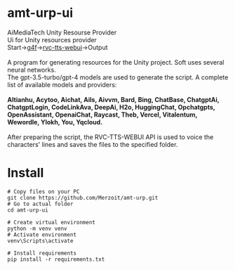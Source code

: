 # amt-urp-ui
AiMediaTech Unity Resourse Provider<br>
Ui for Unity resources provider<br>
<b></b>Start-><a href="https://github.com/xtekky/gpt4free">g4f</a>-><a href="https://github.com/litagin02/rvc-tts-webui">rvc-tts-webui</a>->Output</b><br><br>
A program for generating resources for the Unity project. Soft uses several neural networks.<br> 
The gpt-3.5-turbo/gpt-4 models are used to generate the script. A complete list of available models and providers:<br><br>
<b>
    AItianhu,
    Acytoo,
    Aichat,
    Ails,
    Aivvm,
    Bard,
    Bing,
    ChatBase,
    ChatgptAi,
    ChatgptLogin,
    CodeLinkAva,
    DeepAi,
    H2o,
    HuggingChat,
    Opchatgpts,
    OpenAssistant,
    OpenaiChat,
    Raycast,
    Theb,
    Vercel,
    Vitalentum,
    Wewordle,
    Ylokh,
    You,
    Yqcloud.
</b>
<br><br>
After preparing the script, the RVC-TTS-WEBUI API is used to voice the characters' lines and saves the files to the specified folder.

# Install
```
# Copy files on your PC
git clone https://github.com/Merzoit/amt-urp.git
# Go to actual folder
cd amt-urp-ui

# Create virtual environment
python -m venv venv
# Activate environment
venv\Scripts\activate

# Install requirements
pip install -r requirements.txt
```

